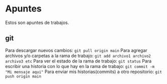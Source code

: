 # Apuntes

Estos son apuntes de trabajos.

## git

Para descargar nuevos cambios: `git pull origin main`
Para agregar archivos y/o carpetas a la rama de trabajo: `git add archivo1 archivo2 archivo3 etc`
Para ver el estado de la rama de trabajo: `git status`
Para escribir una historia con lo que hay en la rama de trabajo: `git commit -m "Mi mensaje aqui"`
Para enviar mis historias(commits) a otro repositorio: `git push origin main`

